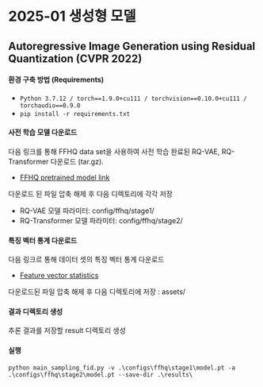 # 2025-01 생성형 모델
## Autoregressive Image Generation using Residual Quantization (CVPR 2022)
#### 환경 구축 방법 (Requirements)
- `Python 3.7.12 / torch==1.9.0+cu111 / torchvision==0.10.0+cu111 / torchaudio==0.9.0`
- `pip install -r requirements.txt`
#### 사전 학습 모델 다운로드
다음 링크를 통해 FFHQ data set을 사용하여 사전 학습 완료된 RQ-VAE, RQ-Transformer 다운로드 (tar.gz).

- [FFHQ pretrained model link](https://twg.kakaocdn.net/brainrepo/models/RQVAE/d47570aeff6ba300735606a806f54663/ffhq.tar.gz)

다운로드 된 파일 압축 해제 후 다음 디렉토리에 각각 저장

- RQ-VAE 모델 파라미터: config/ffhq/stage1/
- RQ-Transformer 모델 파라미터: config/ffhq/stage2/
#### 특징 벡터 통계 다운로드
다음 링크르 통해 데이터 셋의 특징 벡터 통계 다운로드

- [Feature vector statistics](https://twg.kakaocdn.net/brainrepo/etc/RQVAE/8b325b628f49bf60a3094fcf9419398c/fid_stats.tar.gz)

다운로드된 파일 압축 해제 후 다음 디렉토리에 저장 : assets/

#### 결과 디렉토리 생성
추론 결과를 저장할 result 디렉토리 생성
#### 실행
`python main_sampling_fid.py -v .\configs\ffhq\stage1\model.pt -a .\configs\ffhq\stage2\model.pt --save-dir .\results\`



